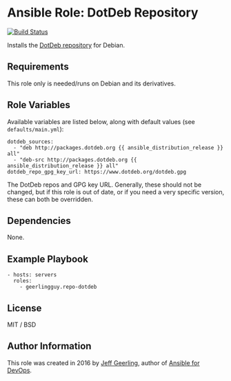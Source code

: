# Ansible Role: DotDeb Repository

[![Build Status](https://travis-ci.org/geerlingguy/ansible-role-repo-dotdeb.svg?branch=master)](https://travis-ci.org/geerlingguy/ansible-role-repo-dotdeb)

Installs the [DotDeb repository](https://www.dotdeb.org/) for Debian.

## Requirements

This role only is needed/runs on Debian and its derivatives.

## Role Variables

Available variables are listed below, along with default values (see `defaults/main.yml`):

    dotdeb_sources:
      - "deb http://packages.dotdeb.org {{ ansible_distribution_release }} all"
      - "deb-src http://packages.dotdeb.org {{ ansible_distribution_release }} all"
    dotdeb_repo_gpg_key_url: https://www.dotdeb.org/dotdeb.gpg

The DotDeb repos and GPG key URL. Generally, these should not be changed, but if this role is out of date, or if you need a very specific version, these can both be overridden.

## Dependencies

None.

## Example Playbook

    - hosts: servers
      roles:
        - geerlingguy.repo-dotdeb

## License

MIT / BSD

## Author Information

This role was created in 2016 by [Jeff Geerling](http://www.jeffgeerling.com/), author of [Ansible for DevOps](https://www.ansiblefordevops.com/).

